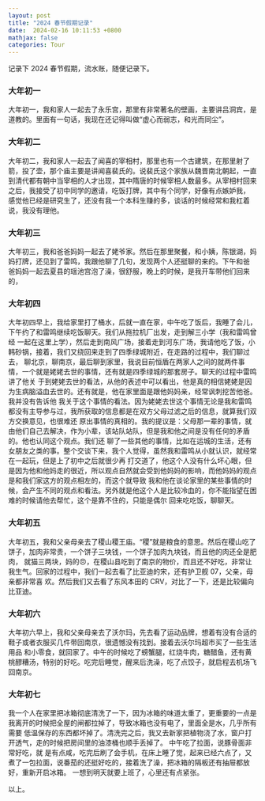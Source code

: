 ```yaml
---
layout: post
title: "2024 春节假期记录"
date:  2024-02-16 10:11:53 +0800
mathjax: false
categories: Tour
---
```


记录下 2024 春节假期，流水账，随便记录下。

### 大年初一
大年初一，我和家人一起去了永乐宫，那里有非常著名的壁画，主要讲吕洞宾，是道教的。里面有一句话，我现在还记得叫做“虚心而弱志，和光而同尘”。

### 大年初二
大年初二，我和家人一起去了闻喜的宰相村，那里也有一个古建筑，在那里射了箭，投了壶，那个庙主要是讲闻喜裴氏的。说裴氏这个家族从魏晋南北朝起，一直
到清代都有朝中当宰相的人才出现，其中隋唐的时候宰相人数最多。从宰相村回来之后，我接受了初中同学的邀请，吃饭打牌，其中有个同学，好像有点嫉妒我，
感觉他已经是研究生了，还没有我一个本科生赚的多，谈话的时候经常和我杠着说，我没有理他。

### 大年初三
大年初三，我和爸爸妈妈一起去了姥爷家。然后在那里聚餐，和小姨，陈银湖，妈妈打牌，还见到了雷鸣，我跟他聊了几句，发现两个人还挺聊的来的。下午和爸
爸妈妈一起去夏县的瑶池宫泡了澡，很舒服，晚上的时候，是我开车带他们回来的，

### 大年初四
大年初四早上，我给家里打了桶水，后就一直在家，中午吃了饭后，我睡了会儿，下午约了和雷鸣继续吃饭聊天。我们从拖拉机厂出发，走到解三小学（我和雷鸣曾经
一起在这里上学），然后走到南风广场，接着走到河东广场，我请他吃了饭，小韩砂锅，接着，我们又绕回来走到了四季绿城附近，在走路的过程中，我们聊过去，
聊北京，聊南京，最后聊到家里，我说目前恒盾在两家人之间的就两件事情，一个就是姥姥去世的事情，还有就是四季绿城的那套房子。聊天的过程中雷鸣讲了他关
于到姥姥去世的看法，从他的表述中可以看出，他是真的相信姥姥是因为生病脑溢血去世的。还有就是，他在家里面是跟他妈妈亲，经常讽刺挖苦他爸。我并没有告诉他
我关于这个事情的看法。因为姥姥去世这个事情无论是我和雷鸣都没有主导参与过，我所获取的信息都是在双方父母过滤之后的信息，就算我们双方交换意见，也很难还
原出事情的真相的。我的提议是：父母那一辈的事情，就由他们自己去解决，作为小辈，该站队站队，但是我和他之间是没有任何的矛盾的。他也认同这个观点。我们还
聊了一些其他的事情，比如在运城的生活，还有女朋友之类的事。整个交谈下来，我个人觉得，虽然我和雷鸣从小就认识，就经常在一起玩，但是上了初中之后就很少再
打交道了，他这个人没有什么坏心眼，但是因为他和他妈走的很近，所以观点自然就会受到他妈妈的影响，而他妈妈的观点是和我们家这方的观点相左的，而这个就导致
我和他在谈论家里的某些事情的时候，会产生不同的观点和看法。另外就是他这个人是比较冷血的，你不能指望在困难的时候请他去帮忙，这个是靠不住的，只能是偶尔
回来吃吃饭，聊聊天。

### 大年初五
大年初五，我和父亲母亲去了稷山稷王庙。“稷”就是粮食的意思。然后在稷山吃了饼子，加肉非常贵，一个饼子三块钱，一个饼子加肉九块钱，而且他的肉还全是肥肉，
就猫三两块，妈的😠，在稷山县吃到了南京的物价，而且还不好吃，非常让我生气。回家的过程中，我们一起去看了比亚迪的宋，还有护卫舰 07，父亲，母亲都非常喜
欢。然后我们又去看了东风本田的 CRV，对比了一下，还是比较偏向比亚迪。

### 大年初六
大年初六早上，我和父亲母亲去了沃尔玛，先去看了运动品牌，想着有没有合适的鞋子或者衣服买几件带回南京，很遗憾没有找到。接着去沃尔玛超市买了一些生活用品
和小零食，就回家了。中午的时候吃了螃蟹腿，红烧牛肉，糖醋鱼，还有黄桃醪糟汤，特别的好吃。吃完后睡觉，醒来后洗澡，吃了点饺子，就启程去机场飞回南京。

### 大年初七
我一个人在家里把冰箱彻底清洗了一下，因为冰箱的味道太重了，更重要的一点是我离开的时候把全屋的闸都拉掉了，导致冰箱也没有电了，里面全是水，几乎所有需要
低温保存的东西都坏掉了。清洗完之后，我又去新家把植物浇了水，窗户打开透气，走的时候把房间里的油漆桶也顺手丢掉了。 中午吃了拉面，说豚骨面非常好吃，就
是有点咸，吃完后刷了会手机，在床上睡了觉，起来已经六点了，又煮了一包拉面，说番茄的还挺好吃的，接着洗了澡，把冰箱的隔板还有抽屉都放好，重新开启冰箱。
一想到明天就要上班了，心里还有点紧张。

以上。
